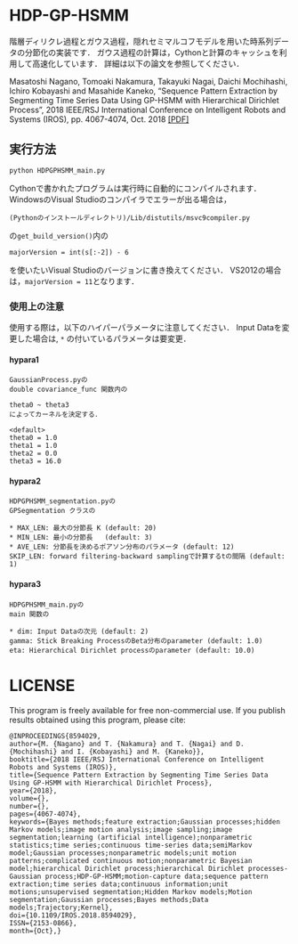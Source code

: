 # HDP-GP-HSMM

階層ディリクレ過程とガウス過程，隠れセミマルコフモデルを用いた時系列データの分節化の実装です．
ガウス過程の計算は，Cythonと計算のキャッシュを利用して高速化しています．
詳細は以下の論文を参照してください．

Masatoshi Nagano, Tomoaki Nakamura, Takayuki Nagai, Daichi Mochihashi, Ichiro Kobayashi and Masahide Kaneko, “Sequence Pattern Extraction by Segmenting Time Series Data Using GP-HSMM with Hierarchical Dirichlet Process”, 
2018 IEEE/RSJ International Conference on Intelligent Robots and Systems (IROS), 
pp. 4067-4074, Oct. 2018 [[PDF]](https://ieeexplore.ieee.org/stamp/stamp.jsp?tp=&arnumber=8594029)

## 実行方法

```
python HDPGPHSMM_main.py
```

Cythonで書かれたプログラムは実行時に自動的にコンパイルされます．
WindowsのVisual Studioのコンパイラでエラーが出る場合は，

```
(Pythonのインストールディレクトリ)/Lib/distutils/msvc9compiler.py
```

の`get_build_version()`内の

```
majorVersion = int(s[:-2]) - 6
```

を使いたいVisual Studioのバージョンに書き換えてください．
VS2012の場合は，`majorVersion = 11`となります．

### 使用上の注意

使用する際は，以下のハイパーパラメータに注意してください．
Input Dataを変更した場合は, `*` の付いているパラメータは要変更．
#### hypara1
```
GaussianProcess.pyの
double covariance_func 関数内の

theta0 ~ theta3
によってカーネルを決定する．

<default>
theta0 = 1.0
theta1 = 1.0
theta2 = 0.0
theta3 = 16.0
```
#### hypara2
```
HDPGPHSMM_segmentation.pyの
GPSegmentation クラスの

* MAX_LEN: 最大の分節長 K (default: 20)
* MIN_LEN: 最小の分節長   (default: 3)
* AVE_LEN: 分節長を決めるポアソン分布のパラメータ (default: 12)
SKIP_LEN: forward filtering-backward samplingで計算するtの間隔 (default: 1)
```

#### hypara3
```
HDPGPHSMM_main.pyの
main 関数の

* dim: Input Dataの次元 (default: 2)
gamma: Stick Breaking ProcessのBeta分布のparameter (default: 1.0)
eta: Hierarchical Dirichlet processのparameter (default: 10.0)
```


# LICENSE
This program is freely available for free non-commercial use. 
If you publish results obtained using this program, please cite:

```
@INPROCEEDINGS{8594029, 
author={M. {Nagano} and T. {Nakamura} and T. {Nagai} and D. {Mochihashi} and I. {Kobayashi} and M. {Kaneko}}, 
booktitle={2018 IEEE/RSJ International Conference on Intelligent Robots and Systems (IROS)}, 
title={Sequence Pattern Extraction by Segmenting Time Series Data Using GP-HSMM with Hierarchical Dirichlet Process}, 
year={2018}, 
volume={}, 
number={}, 
pages={4067-4074}, 
keywords={Bayes methods;feature extraction;Gaussian processes;hidden Markov models;image motion analysis;image sampling;image segmentation;learning (artificial intelligence);nonparametric statistics;time series;continuous time-series data;semiMarkov model;Gaussian processes;nonparametric models;unit motion patterns;complicated continuous motion;nonparametric Bayesian model;hierarchical Dirichlet process;hierarchical Dirichlet processes-Gaussian process;HDP-GP-HSMM;motion-capture data;sequence pattern extraction;time series data;continuous information;unit motions;unsupervised segmentation;Hidden Markov models;Motion segmentation;Gaussian processes;Bayes methods;Data models;Trajectory;Kernel}, 
doi={10.1109/IROS.2018.8594029}, 
ISSN={2153-0866}, 
month={Oct},}
```
